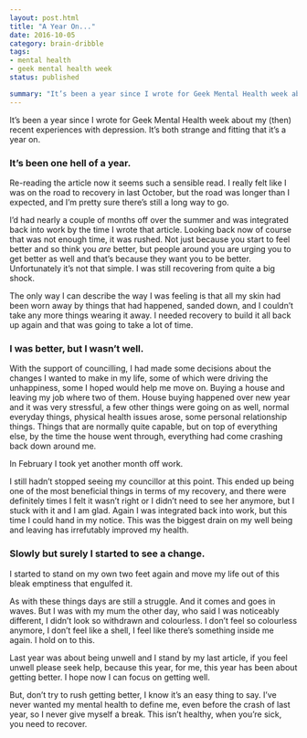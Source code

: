 ```yaml
---
layout: post.html
title: "A Year On..."
date: 2016-10-05
category: brain-dribble
tags:
- mental health
- geek mental health week
status: published

summary: "It’s been a year since I wrote for Geek Mental Health week about my (then) recent experiences with depression."
---
```


It’s been a year since I wrote for Geek Mental Health week about my (then) recent experiences with depression. It’s both strange and fitting that it’s a year on.

### It’s been one hell of a year.

Re-reading the article now it seems such a sensible read. I really felt like I was on the road to recovery in last October, but the road was longer than I expected, and I’m pretty sure there’s still a long way to go.

I’d had nearly a couple of months off over the summer and was integrated back into work by the time I wrote that article. Looking back now of course that was not enough time, it was rushed. Not just because you start to feel better and so think you *are* better, but people around you are urging you to get better as well and that’s because they want you to be better. Unfortunately it’s not that simple. I was still recovering from quite a big shock.

The only way I can describe the way I was feeling is that all my skin had been worn away by things that had happened, sanded down, and I couldn’t take any more things wearing it away. I needed recovery to build it all back up again and that was going to take a lot of time.

### I was better, but I wasn’t well.

With the support of councilling, I had made some decisions about the changes I wanted to make in my life, some of which were driving the unhappiness, some I hoped would help me move on. Buying a house and leaving my job where two of them. House buying happened over new year and it was very stressful, a few other things were going on as well, normal everyday things, physical health issues arose, some personal relationship things. Things that are normally quite capable, but on top of everything else, by the time the house went through, everything had come crashing back down around me.

In February I took yet another month off work.

I still hadn’t stopped seeing my councillor at this point. This ended up being one of the most beneficial things in terms of my recovery, and there were definitely times I felt it wasn’t right or I didn’t need to see her anymore, but I stuck with it and I am glad. Again I was integrated back into work, but this time I could hand in my notice. This was the biggest drain on my well being and leaving has irrefutably improved my health.

### Slowly but surely I started to see a change.

I started to stand on my own two feet again and move my life out of this bleak emptiness that engulfed it.

As with these things days are still a struggle. And it comes and goes in waves. But I was with my mum the other day, who said I was noticeably different, I didn’t look so withdrawn and colourless. I don’t feel so colourless anymore, I don’t feel like a shell, I feel like there’s something inside me again. I hold on to this.

Last year was about being unwell and I stand by my last article, if you feel unwell please seek help, because this year, for me, this year has been about getting better. I hope now I can focus on getting well.

But, don’t try to rush getting better, I know it’s an easy thing to say. I’ve never wanted my mental health to define me, even before the crash of last year, so I never give myself a break. This isn’t healthy, when you’re sick, you need to recover.


